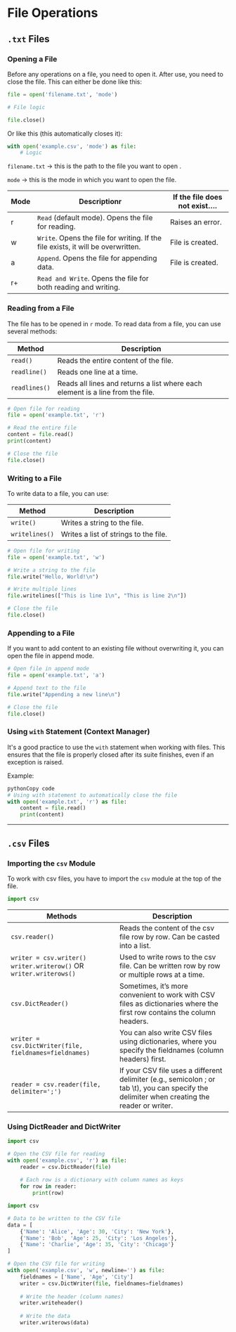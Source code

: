 # File Operations

## `.txt` Files

### Opening a File

Before any operations on a file, you need to open it. After use, you need to close the file. This can either be done like this:

```python
file = open('filename.txt', 'mode')

# File logic

file.close()
```
Or like this (this automatically closes it):

```python
with open('example.csv', 'mode') as file:
    # Logic
```

`filename.txt` → this is the path to the file you want to open .

`mode` → this is the mode in which you want to open the file.

| Mode | Descriptionr | If the file does not exist…. |
| --- | --- | --- |
| r | `Read` (default mode). Opens the file for reading.  | Raises an error. |
| w | `Write`. Opens the file for writing. If the file exists, it will be overwritten.  | File is created. |
| a | `Append`. Opens the file for appending data.  | File is created. |
| r+ | `Read and Write`. Opens the file for both reading and writing. |  |

### Reading from a File

The file has to be opened in `r` mode. To read data from a file, you can use several methods:

| Method | Description |
| --- | --- |
| `read()` | Reads the entire content of the file. |
| `readline()` | Reads one line at a time. |
| `readlines()` | Reads all lines and returns a list where each element is a line from the file. |

```python
# Open file for reading
file = open('example.txt', 'r')

# Read the entire file
content = file.read()
print(content)

# Close the file
file.close()

```

### Writing to a File

To write data to a file, you can use:

| Method | Description |
| --- | --- |
| `write()` | Writes a string to the file. |
| `writelines()` | Writes a list of strings to the file. |

```python
# Open file for writing
file = open('example.txt', 'w')

# Write a string to the file
file.write("Hello, World!\n")

# Write multiple lines
file.writelines(["This is line 1\n", "This is line 2\n"])

# Close the file
file.close()

```

### Appending to a File

If you want to add content to an existing file without overwriting it, you can open the file in append mode.

```python
# Open file in append mode
file = open('example.txt', 'a')

# Append text to the file
file.write("Appending a new line\n")

# Close the file
file.close()
```

### Using `with` Statement (Context Manager)

It's a good practice to use the `with` statement when working with files. This ensures that the file is properly closed after its suite finishes, even if an exception is raised.

Example:

```python
pythonCopy code
# Using with statement to automatically close the file
with open('example.txt', 'r') as file:
    content = file.read()
    print(content)

```

---

## `.csv` Files

### Importing the `csv` Module

To work with csv files, you have to import the `csv` module at the top of the file.

```python
import csv
```

| Methods | Description |
| --- | --- |
| `csv.reader()` | Reads the content of the csv file row by row. Can be casted into a list. |
| `writer = csv.writer()` `writer.writerow()` OR `writer.writerows()` | Used to write rows to the csv file. Can be written row by row or multiple rows at a time. |
| `csv.DictReader()` | Sometimes, it’s more convenient to work with CSV files as dictionaries where the first row contains the column headers. |
| `writer = csv.DictWriter(file, fieldnames=fieldnames)` | You can also write CSV files using dictionaries, where you specify the fieldnames (column headers) first. |
| `reader = csv.reader(file, delimiter=';')` | If your CSV file uses a different delimiter (e.g., semicolon ; or tab \t), you can specify the delimiter when creating the reader or writer. |

### Using DictReader and DictWriter

```python
import csv

# Open the CSV file for reading
with open('example.csv', 'r') as file:
    reader = csv.DictReader(file)
    
    # Each row is a dictionary with column names as keys
    for row in reader:
        print(row)
```

```python
import csv

# Data to be written to the CSV file
data = [
    {'Name': 'Alice', 'Age': 30, 'City': 'New York'},
    {'Name': 'Bob', 'Age': 25, 'City': 'Los Angeles'},
    {'Name': 'Charlie', 'Age': 35, 'City': 'Chicago'}
]

# Open the CSV file for writing
with open('example.csv', 'w', newline='') as file:
    fieldnames = ['Name', 'Age', 'City']
    writer = csv.DictWriter(file, fieldnames=fieldnames)
    
    # Write the header (column names)
    writer.writeheader()
    
    # Write the data
    writer.writerows(data)
```